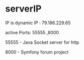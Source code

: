 # serverIP

IP is dynamic 
IP : 79.186.229.65

active Ports: 55555   ,8000


55555 - Java Socket server for http

8000 - Symfony forum project
